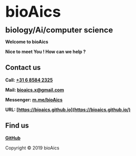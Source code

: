 <strong><font size="7">bioAics</font></strong>

<strong><font size="5">biology/Ai/computer science</font></strong>

**Welcome to bioAics**

**Nice to meet You ! How can we help ?**

## Contact us
**Call: <a href="tel:0031685842325">+31 6 8584 2325</a>**

**Mail: [bioaics.x@gmail.com](bioaics.x@gmail.com)**

**Messenger: [m.me/bioAics](https://m.me/bioAics)**

**URL: [https://bioaics.github.io](https://bioaics.github.io/)**
## Find us
**[GitHub](https://github.com/bioaics)**

Copyright © 2019 bioAics
